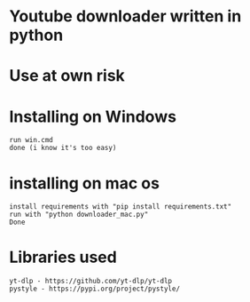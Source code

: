 # Youtube downloader written in python
# Use at own risk

# Installing on Windows
```
run win.cmd
done (i know it's too easy)
```

# installing on mac os
```
install requirements with "pip install requirements.txt"
run with "python downloader_mac.py"
Done
```

# Libraries used
```
yt-dlp - https://github.com/yt-dlp/yt-dlp
pystyle - https://pypi.org/project/pystyle/
```
